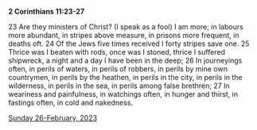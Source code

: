 **2 Corinthians 11:23-27**

23 Are they ministers of Christ? (I speak as a fool) I am more; in labours more abundant, in stripes above measure, in prisons more frequent, in deaths oft. 24 Of the Jews five times received I forty stripes save one. 25 Thrice was I beaten with rods, once was I stoned, thrice I suffered shipwreck, a night and a day I have been in the deep; 26 In journeyings often, in perils of waters, in perils of robbers, in perils by mine own countrymen, in perils by the heathen, in perils in the city, in perils in the wilderness, in perils in the sea, in perils among false brethren; 27 In weariness and painfulness, in watchings often, in hunger and thirst, in fastings often, in cold and nakedness.

[Sunday 26-February, 2023](https://t.me/s/daily_scripture)
